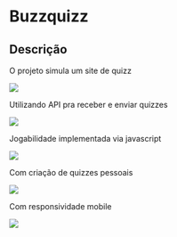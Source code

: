 
<h1>Buzzquizz</h1>
<h2>Descrição</h2>
<p>O projeto simula um site de quizz</p>
<img src="https://user-images.githubusercontent.com/106850140/180068409-5fed3765-a90e-4ad6-b9e8-5b078acce889.png">
<p>Utilizando API pra receber e enviar quizzes</p>
<img src="https://user-images.githubusercontent.com/106850140/180068413-fcb3ed92-90b2-40e1-a6e9-07cb501d24e1.png">
<p>Jogabilidade implementada via javascript</p>
<img src="https://user-images.githubusercontent.com/106850140/180068423-634ed314-24d0-4a4c-8d06-041f78ca6499.png">
<p>Com criação de quizzes pessoais</p>
<img src="[https://user-images.githubusercontent.com/106850140/180068423-634ed314-24d0-4a4c-8d06-041f78ca6499.png](https://user-images.githubusercontent.com/106850140/180069247-d92807de-c8be-4b95-aa5c-6c142e3c0bad.png)">
<p>Com responsividade mobile</p>
<img src="https://user-images.githubusercontent.com/106850140/180068359-6db591ca-08f7-43ff-bd62-f5e796b5fd5a.png">
